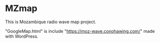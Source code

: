 # MZmap
This is Mozambique radio wave map project.

"GoogleMap.html" is include "https://moz-wave.conohawing.com/" made with WordPress.
